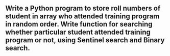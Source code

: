 ## Write a Python program to store roll numbers of student in array who attended training program in random order. Write function for searching whether particular student attended training program or not, using Sentinel search and Binary search.
